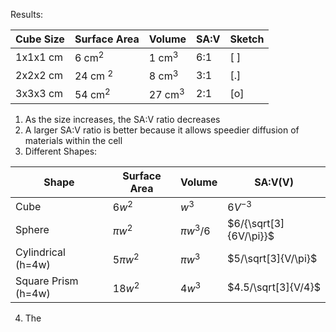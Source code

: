 Results:

| Cube Size | Surface Area | Volume    | SA:V | Sketch |
| --------- | ------------ | --------- | ---- | ------ |
| 1x1x1 cm  | 6 cm$^2$     | 1 cm$^3$  | 6:1  | \[ \]  |
| 2x2x2 cm  | 24 cm $^2$   | 8 cm$^3$  | 3:1  | \[.\]  |
| 3x3x3 cm  | 54 cm$^2$    | 27 cm$^3$ | 2:1  | \[o\]  |

1. As the size increases, the SA:V ratio decreases
2. A larger SA:V ratio is better because it allows speedier diffusion of materials within the cell
3. Different Shapes:

| Shape               | Surface Area | Volume      | SA:V(V)                |
| ------------------- | ------------ | ----------- | ---------------------- |
| Cube                | $6w^2$       | $w^3$       | $6V^{-3}$              |
| Sphere              | $\pi w^2$    | $\pi w^3/6$ | $6/{\sqrt[3]{6V/\pi}}$ |
| Cylindrical (h=4w)  | $5\pi w^2$   | $\pi w^3$   | $5/\sqrt[3]{V/\pi}$    |
| Square Prism (h=4w) | $18w^2$      | $4w^3$      | $4.5/\sqrt[3]{V/4}$    |

4. The 